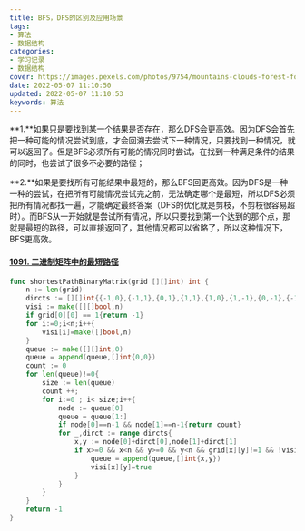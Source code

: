 ```yaml
---
title: BFS，DFS的区别及应用场景
tags: 
- 算法
- 数据结构
categories: 
- 学习记录
- 数据结构
cover: https://images.pexels.com/photos/9754/mountains-clouds-forest-fog.jpg?auto=compress&cs=tinysrgb&dpr=2&w=500
date: 2022-05-07 11:10:50
updated: 2022-05-07 11:10:53
keywords: 算法
---
```

**1.**如果只是要找到某一个结果是否存在，那么DFS会更高效。因为DFS会首先把一种可能的情况尝试到底，才会回溯去尝试下一种情况，只要找到一种情况，就可以返回了。但是BFS必须所有可能的情况同时尝试，在找到一种满足条件的结果的同时，也尝试了很多不必要的路径；

**2.**如果是要找所有可能结果中最短的，那么BFS回更高效。因为DFS是一种一种的尝试，在把所有可能情况尝试完之前，无法确定哪个是最短，所以DFS必须把所有情况都找一遍，才能确定最终答案（DFS的优化就是剪枝，不剪枝很容易超时）。而BFS从一开始就是尝试所有情况，所以只要找到第一个达到的那个点，那就是最短的路径，可以直接返回了，其他情况都可以省略了，所以这种情况下，BFS更高效。

#### [1091. 二进制矩阵中的最短路径](https://leetcode-cn.com/problems/shortest-path-in-binary-matrix/)

```go
func shortestPathBinaryMatrix(grid [][]int) int {
    n := len(grid)
    dircts := [][]int{{-1,0},{-1,1},{0,1},{1,1},{1,0},{1,-1},{0,-1},{-1,-1}}
    visi := make([][]bool,n)
    if grid[0][0] == 1{return -1}
    for i:=0;i<n;i++{
        visi[i]=make([]bool,n)
    }
    queue := make([][]int,0)
    queue = append(queue,[]int{0,0})
    count := 0
    for len(queue)!=0{
        size := len(queue)
        count ++;
        for i:=0 ; i< size;i++{
            node := queue[0]
            queue = queue[1:]
            if node[0]==n-1 && node[1]==n-1{return count}
            for _,dirct := range dircts{
                x,y := node[0]+dirct[0],node[1]+dirct[1]
                if x>=0 && x<n && y>=0 && y<n && grid[x][y]!=1 && !visi[x][y]{
                    queue = append(queue,[]int{x,y})
                    visi[x][y]=true
                }
            }
        }
    }
    return -1
}
```


